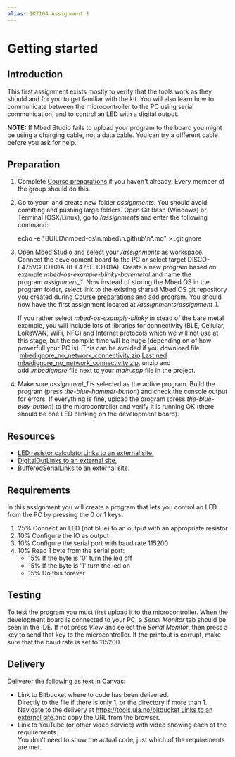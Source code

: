 ```yaml
---
alias: IKT104 Assignment 1
---
```


# Getting started

## Introduction

This first assignment exists mostly to verify that the tools work as they should and for you to get familiar with the kit. You will also learn how to communicate between the microcontroller to the PC using serial communication, and to control an LED with a digital output.

**NOTE:** If Mbed Studio fails to upload your program to the board you might be using a charging cable, not a data cable. You can try a different cable before you ask for help.

## Preparation

1.  Complete [Course preparations](https://uia.instructure.com/courses/12507/pages/course-preparations "Course preparations") if you haven't already. Every member of the group should do this.  

2.  Go to your _<course folder>_ and create new folder _assignments_. You should avoid comitting and pushing large folders. Open Git Bash (Windows) or Terminal (OSX/Linux), go to _<course folder>/assignments_ and enter the following command: 
    
    echo -e "BUILD\nmbed-os\n.mbed\n.github\n*.md" > .gitignore
    
3.  Open Mbed Studio and select your _<course folder>/assignments_ as workspace. Connect the development board to the PC or select target DISCO-L475VG-IOT01A (B-L475E-IOT01A). Create a new program based on example _mbed-os-example-blinky-baremetal_ and name the program _assignment_1_. Now instead of storing the Mbed OS in the program folder, select link to the existing shared Mbed OS git repository you created during [Course preparations](https://uia.instructure.com/courses/12507/pages/course-preparations "Course preparations") and add program. You should now have the first assignment located at _<course folder>/assignments/assignment_1_.  
      
    If you rather select _mbed-os-example-blinky_ in stead of the bare metal example, you will include lots of libraries for connectivity (BLE, Cellular, LoRaWAN, WiFi, NFC) and Internet protocols which we will not use at this stage, but the compile time will be huge (depending on of how powerfull your PC is). This can be avoided if you download file  [mbedignore_no_network_connectivity.zip](https://uia.instructure.com/courses/12507/files/2028962?wrap=1 "mbedignore_no_network_connectivity.zip") [Last ned mbedignore_no_network_connectivity.zip](https://uia.instructure.com/courses/12507/files/2028962/download?download_frd=1), unzip and add _.mbedignore_ file next to your _main.cpp_ file in the project.  
      
    
4.  Make sure _assignment_1_ is selected as the active program. Build the program (press _the-blue-hammer-button_) and check the console output for errors. If everything is fine, upload the program (press _the-blue-play-button_) to the microcontroller and verify it is running OK (there should be one LED blinking on the development board).

## Resources

-   [LED resistor calculatorLinks to an external site.](https://ledcalculator.net/)
-   [DigitalOutLinks to an external site.](https://os.mbed.com/docs/mbed-os/v6.15/apis/digitalout.html)
-   [BufferedSerialLinks to an external site.](https://os.mbed.com/docs/mbed-os/v6.15/apis/serial-uart-apis.html)

## Requirements

In this assignment you will create a program that lets you control an LED from the PC by pressing the 0 or 1 keys.

1.  25% Connect an LED (not blue) to an output with an appropriate resistor
2.  10% Configure the IO as output
3.  10% Configure the serial port with baud rate 115200
4.  10% Read 1 byte from the serial port:
    -   15% If the byte is '0' turn the led off
    -   15% If the byte is '1' turn the led on
    -   15% Do this forever

## Testing

To test the program you must first upload it to the microcontroller. When the development board is connected to your PC, a _Serial Monitor_ tab should be seen in the IDE. If not press _View_ and select the _Serial Monitor_, then press a key to send that key to the microcontroller. If the printout is corrupt, make sure that the baud rate is set to 115200. 

## Delivery

Deliverer the following as text in Canvas:

-   Link to Bitbucket where to code has been delivered.  
    Directly to the file if there is only 1, or the directory if more than 1.  
    Navigate to the delivery at [https://tools.uia.no/bitbucket Links to an external site.](https://tools.uia.no/bitbucket)and copy the URL from the browser.
-   Link to YouTube (or other video service) with video showing each of the requirements.  
    You don't need to show the actual code, just which of the requirements are met.